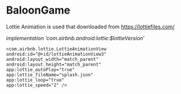 # BaloonGame   

Lottie Animation is used that downloaded from https://lottiefiles.com/

*implementation ‘com.airbnb.android:lottie:$lottieVersion’*

    <com.airbnb.lottie.LottieAnimationView
    android:id="@+id/lottieAnimationView3"
    android:layout_width="match_parent"
    android:layout_height="match_parent"
    app:lottie_autoPlay="true"
    app:lottie_fileName="splash.json"
    app:lottie_loop="true"
    app:lottie_speed="2" />
